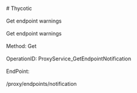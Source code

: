 <br>#     Thycotic</br>
<br>Get endpoint warnings</br>
<br>Get endpoint warnings</br>
<br>Method: Get</br>
<br>OperationID: ProxyService_GetEndpointNotification</br>
<br>EndPoint:</br>
<br>/proxy/endpoints/notification</br>
